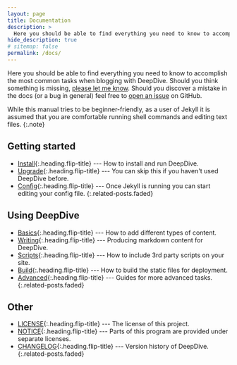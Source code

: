 ```yaml
---
layout: page
title: Documentation
description: >
  Here you should be able to find everything you need to know to accomplish the most common tasks when blogging with DeepDive.
hide_description: true
# sitemap: false
permalink: /docs/
---
```


Here you should be able to find everything you need to know to accomplish the most common tasks when blogging with DeepDive.
Should you think something is missing, [please let me know](mailto:mail@qwtel.com).
Should you discover a mistake in the docs (or a bug in general) feel free to [open an issue][issues] on GitHub.

While this manual tries to be beginner-friendly, as a user of Jekyll it is assumed that you are comfortable running shell commands and editing text files.
{:.note}

## Getting started

* [Install]{:.heading.flip-title} --- How to install and run DeepDive.
* [Upgrade]{:.heading.flip-title} --- You can skip this if you haven't used DeepDive before.
* [Config]{:.heading.flip-title} --- Once Jekyll is running you can start editing your config file.
{:.related-posts.faded}

## Using DeepDive

* [Basics]{:.heading.flip-title} --- How to add different types of content.
* [Writing]{:.heading.flip-title} --- Producing markdown content for DeepDive.
* [Scripts]{:.heading.flip-title} --- How to include 3rd party scripts on your site.
* [Build]{:.heading.flip-title} --- How to build the static files for deployment.
* [Advanced]{:.heading.flip-title} --- Guides for more advanced tasks.
{:.related-posts.faded}

## Other

* [LICENSE]{:.heading.flip-title} --- The license of this project.
* [NOTICE]{:.heading.flip-title} --- Parts of this program are provided under separate licenses.
* [CHANGELOG]{:.heading.flip-title} --- Version history of DeepDive.
{:.related-posts.faded}

[advanced]: advanced.md
[basics]: basics.md
[build]: build.md
[CHANGELOG]: ../CHANGELOG.md
[config]: config.md
[install]: install.md
[issues]: https://github.com/JV-conseil/jekyll-theme-deepdive/issues
[LICENSE]: ../LICENSE.md
[NOTICE]: ../NOTICE.md
[scripts]: scripts.md
[upgrade]: upgrade.md
[writing]: writing.md
